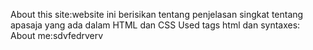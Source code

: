About this site:website ini berisikan tentang penjelasan singkat tentang apasaja yang ada dalam HTML dan CSS
Used tags html dan syntaxes:
About me:sdvfedrverv